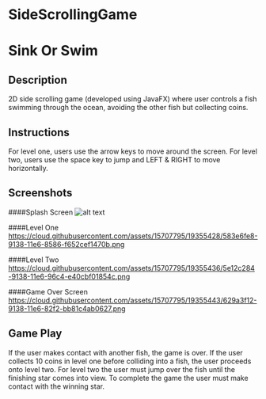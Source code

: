 # SideScrollingGame

Sink Or Swim
========

Description
-----------
2D side scrolling game (developed using JavaFX) where user controls a fish swimming through the ocean, avoiding the other fish but collecting coins.

Instructions
------------
For level one, users use the arrow keys to move around the screen.
For level two, users use the space key to jump and LEFT & RIGHT to move horizontally.

Screenshots
------------
####Splash Screen
![alt text](https://cloud.githubusercontent.com/assets/15707795/19355420/539d35d2-9138-11e6-860a-8aaba9a0a82c.jpg)

####Level One
https://cloud.githubusercontent.com/assets/15707795/19355428/583e6fe8-9138-11e6-8586-f652cef1470b.png

####Level Two
https://cloud.githubusercontent.com/assets/15707795/19355436/5e12c284-9138-11e6-96c4-e40cbf01854c.png

####Game Over Screen
https://cloud.githubusercontent.com/assets/15707795/19355443/629a3f12-9138-11e6-82f2-bb81c4ab0627.png

Game Play
----------
If the user makes contact with another fish, the game is over.
If the user collects 10 coins in level one before colliding into a fish, the user proceeds onto level two.
For level two the user must jump over the fish until the finishing star comes into view. To complete the game the user must make contact with the winning star.
